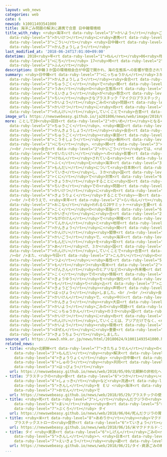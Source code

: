 ```yaml
---
layout: web_news
categories: web
cate: 6
newsid: k10011493541000
title: 海洋ごみ問題の解決に連携で合意 日中韓環境相
title_with_ruby: <ruby>海洋<rt data-ruby-level="3">かいよう</rt></ruby>ごみ<ruby>問題<rt data-ruby-level="3">もんだい</rt></ruby>の<ruby>解決<rt
  data-ruby-level="5">かいけつ</rt></ruby>に<ruby>連携<rt data-ruby-level="7">れんけい</rt></ruby>で<ruby>合意<rt
  data-ruby-level="3">ごうい</rt></ruby> <ruby>日中韓<rt data-ruby-level="7">にっちゅうかん</rt></ruby><ruby>環境相<rt
  data-ruby-level="7">かんきょうしょう</rt></ruby>
last_modified_at: '2018-06-24T17:01:00+09:00'
datetime: 2018<ruby>年<rt data-ruby-level="1">ねん</rt></ruby>06<ruby>月<rt data-ruby-level="1">がつ</rt></ruby>24<ruby>日<rt
  data-ruby-level="1">にち</rt></ruby> 17<ruby>時<rt data-ruby-level="2">じ</rt></ruby>01<ruby>分<rt
  data-ruby-level="2">ふん</rt></ruby>
description: 日中韓３か国の環境相会合が中国で開かれ、海の生態系への影響が懸念されている小さなプラスチック「マイクロプラスチック」を含む海洋ごみの問題について解決に向けて連携していくことで合意しました。
summary: <ruby>日中韓<rt data-ruby-level="7">にっちゅうかん</rt></ruby>３か<ruby>国<rt data-ruby-level="2">こく</rt></ruby>の<ruby>環境相<rt
  data-ruby-level="7">かんきょうしょう</rt></ruby><ruby>会合<rt data-ruby-level="2">かいごう</rt></ruby>が<ruby>中国<rt
  data-ruby-level="2">ちゅうごく</rt></ruby>で<ruby>開<rt data-ruby-level="3">ひら</rt></ruby>かれ、<ruby>海<rt
  data-ruby-level="2">うみ</rt></ruby>の<ruby>生態系<rt data-ruby-level="6">せいたいけい</rt></ruby>への<ruby>影響<rt
  data-ruby-level="7">えいきょう</rt></ruby>が<ruby>懸念<rt data-ruby-level="7">けねん</rt></ruby>されている<ruby>小<rt
  data-ruby-level="1">ちい</rt></ruby>さなプラスチック「マイクロプラスチック」を<ruby>含<rt data-ruby-level="7">ふく</rt></ruby>む<ruby>海洋<rt
  data-ruby-level="3">かいよう</rt></ruby>ごみの<ruby>問題<rt data-ruby-level="3">もんだい</rt></ruby>について<ruby>解決<rt
  data-ruby-level="5">かいけつ</rt></ruby>に<ruby>向<rt data-ruby-level="3">む</rt></ruby>けて<ruby>連携<rt
  data-ruby-level="7">れんけい</rt></ruby>していくことで<ruby>合意<rt data-ruby-level="3">ごうい</rt></ruby>しました。
image_url: https://newswebeasy.github.io/ja201806/news/web/image/2018/06/24/K10011493541_1806241658_1806241701_01_02.jpg
more: ことしで20<ruby>回目<rt data-ruby-level="2">かいめ</rt></ruby>となる<ruby>日本<rt data-ruby-level="1">にっぽん</rt></ruby>と<ruby>中国<rt
  data-ruby-level="2">ちゅうごく</rt></ruby>、<ruby>韓国<rt data-ruby-level="7">かんこく</rt></ruby>の<ruby>環境相<rt
  data-ruby-level="7">かんきょうしょう</rt></ruby><ruby>会合<rt data-ruby-level="2">かいごう</rt></ruby>は、<ruby>中国<rt
  data-ruby-level="2">ちゅうごく</rt></ruby><ruby>東部<rt data-ruby-level="3">とうぶ</rt></ruby>の<ruby>江蘇省<rt
  data-ruby-level="8">こうそしょう</rt></ruby><ruby>蘇州<rt data-ruby-level="8">そしゅう</rt></ruby>で24<ruby>日<rt
  data-ruby-level="1">にち</rt></ruby>、<ruby>開<rt data-ruby-level="3">ひら</rt></ruby>かれました。<br
  /><br /><ruby>会合<rt data-ruby-level="2">かいごう</rt></ruby>では、<ruby>海<rt data-ruby-level="2">うみ</rt></ruby>の<ruby>生態系<rt
  data-ruby-level="6">せいたいけい</rt></ruby>への<ruby>影響<rt data-ruby-level="7">えいきょう</rt></ruby>が<ruby>懸念<rt
  data-ruby-level="7">けねん</rt></ruby>されている<ruby>小<rt data-ruby-level="1">ちい</rt></ruby>さなプラスチック「マイクロプラスチック」を<ruby>含<rt
  data-ruby-level="7">ふく</rt></ruby>む<ruby>海洋<rt data-ruby-level="3">かいよう</rt></ruby>ごみの<ruby>問題<rt
  data-ruby-level="3">もんだい</rt></ruby>について<ruby>日本側<rt data-ruby-level="4">にほんがわ</rt></ruby>が<ruby>提起<rt
  data-ruby-level="5">ていき</rt></ruby>し、３か<ruby>国<rt data-ruby-level="2">こく</rt></ruby>がそれぞれの<ruby>国<rt
  data-ruby-level="2">くに</rt></ruby>で<ruby>対策<rt data-ruby-level="6">たいさく</rt></ruby>を<ruby>強化<rt
  data-ruby-level="3">きょうか</rt></ruby>することに<ruby>加<rt data-ruby-level="4">くわ</rt></ruby>え、アジア<ruby>地域<rt
  data-ruby-level="6">ちいき</rt></ruby>での<ruby>問題<rt data-ruby-level="3">もんだい</rt></ruby><ruby>解決<rt
  data-ruby-level="5">かいけつ</rt></ruby>に<ruby>向<rt data-ruby-level="3">む</rt></ruby>けて<ruby>協力<rt
  data-ruby-level="4">きょうりょく</rt></ruby>することで<ruby>一致<rt data-ruby-level="7">いっち</rt></ruby>しました。<br
  /><br />そのうえで、<ruby>来年<rt data-ruby-level="2">らいねん</rt></ruby>、<ruby>日本<rt data-ruby-level="1">にっぽん</rt></ruby>で<ruby>行<rt
  data-ruby-level="2">おこな</rt></ruby>われるＧ20サミット＝<ruby>主要<rt data-ruby-level="4">しゅよう</rt></ruby>20か<ruby>国<rt
  data-ruby-level="2">こく</rt></ruby>の<ruby>首脳<rt data-ruby-level="6">しゅのう</rt></ruby><ruby>会議<rt
  data-ruby-level="4">かいぎ</rt></ruby>に<ruby>合<rt data-ruby-level="2">あ</rt></ruby>わせて<ruby>長野県<rt
  data-ruby-level="3">ながのけん</rt></ruby>で<ruby>開催<rt data-ruby-level="7">かいさい</rt></ruby>されるエネルギー<ruby>転換<rt
  data-ruby-level="7">てんかん</rt></ruby>と<ruby>地球<rt data-ruby-level="3">ちきゅう</rt></ruby><ruby>環境<rt
  data-ruby-level="7">かんきょう</rt></ruby>に<ruby>関<rt data-ruby-level="4">かん</rt></ruby>する<ruby>関係<rt
  data-ruby-level="4">かんけい</rt></ruby><ruby>閣僚<rt data-ruby-level="7">かくりょう</rt></ruby><ruby>会合<rt
  data-ruby-level="2">かいごう</rt></ruby>で、<ruby>海洋<rt data-ruby-level="3">かいよう</rt></ruby>ごみの<ruby>問題<rt
  data-ruby-level="3">もんだい</rt></ruby>を<ruby>取<rt data-ruby-level="3">と</rt></ruby>り<ruby>上<rt
  data-ruby-level="3">あ</rt></ruby>げ、３か<ruby>国<rt data-ruby-level="2">こく</rt></ruby>で<ruby>連携<rt
  data-ruby-level="7">れんけい</rt></ruby>していくことで<ruby>合意<rt data-ruby-level="3">ごうい</rt></ruby>しました。<br
  /><br />また、<ruby>今回<rt data-ruby-level="2">こんかい</rt></ruby>の<ruby>会合<rt data-ruby-level="2">かいごう</rt></ruby>では、<ruby>強<rt
  data-ruby-level="2">つよ</rt></ruby>い<ruby>毒性<rt data-ruby-level="5">どくせい</rt></ruby>を<ruby>持<rt
  data-ruby-level="3">も</rt></ruby>つ<ruby>南米<rt data-ruby-level="2">なんべい</rt></ruby><ruby>原産<rt
  data-ruby-level="4">げんさん</rt></ruby>のヒアリなどの<ruby>外来種<rt data-ruby-level="4">がいらいしゅ</rt></ruby>について３か<ruby>国<rt
  data-ruby-level="2">こく</rt></ruby>での<ruby>情報<rt data-ruby-level="5">じょうほう</rt></ruby><ruby>共有<rt
  data-ruby-level="4">きょうゆう</rt></ruby>を<ruby>強化<rt data-ruby-level="3">きょうか</rt></ruby>することなどを<ruby>盛<rt
  data-ruby-level="7">も</rt></ruby>り<ruby>込<rt data-ruby-level="7">こ</rt></ruby>んだ<ruby>共同<rt
  data-ruby-level="4">きょうどう</rt></ruby><ruby>声明<rt data-ruby-level="2">せいめい</rt></ruby>を<ruby>発表<rt
  data-ruby-level="3">はっぴょう</rt></ruby>しました。<br /><br /><ruby>会合<rt data-ruby-level="2">かいごう</rt></ruby>のあとの<ruby>会見<rt
  data-ruby-level="2">かいけん</rt></ruby>で、<ruby>中川<rt data-ruby-level="1">なかがわ</rt></ruby><ruby>環境<rt
  data-ruby-level="7">かんきょう</rt></ruby><ruby>大臣<rt data-ruby-level="4">だいじん</rt></ruby>は「<ruby>海洋<rt
  data-ruby-level="3">かいよう</rt></ruby>ごみの<ruby>問題<rt data-ruby-level="3">もんだい</rt></ruby>について<ruby>日中韓<rt
  data-ruby-level="7">にっちゅうかん</rt></ruby>の３か<ruby>国<rt data-ruby-level="2">こく</rt></ruby>が<ruby>解決<rt
  data-ruby-level="5">かいけつ</rt></ruby>に<ruby>向<rt data-ruby-level="3">む</rt></ruby>けて<ruby>連携<rt
  data-ruby-level="7">れんけい</rt></ruby>していくことは、アジアだけでなく、<ruby>世界<rt data-ruby-level="3">せかい</rt></ruby>の<ruby>海洋<rt
  data-ruby-level="3">かいよう</rt></ruby><ruby>環境<rt data-ruby-level="7">かんきょう</rt></ruby>の<ruby>保全<rt
  data-ruby-level="5">ほぜん</rt></ruby>に<ruby>重要<rt data-ruby-level="4">じゅうよう</rt></ruby>なことだ」と<ruby>強調<rt
  data-ruby-level="3">きょうちょう</rt></ruby>しました。
source_url: https://www3.nhk.or.jp/news/html/20180624/k10011493541000.html
related_news:
- title: <ruby>北朝鮮<rt data-ruby-level="7">きたちょうせん</rt></ruby>の<ruby>非核化<rt data-ruby-level="7">ひかくか</rt></ruby>へ<ruby>問題<rt
    data-ruby-level="3">もんだい</rt></ruby><ruby>解決<rt data-ruby-level="5">かいけつ</rt></ruby>に<ruby>協力<rt
    data-ruby-level="4">きょうりょく</rt></ruby> <ruby>日中韓<rt data-ruby-level="7">にっちゅうかん</rt></ruby><ruby>首脳<rt
    data-ruby-level="6">しゅのう</rt></ruby><ruby>共同<rt data-ruby-level="4">きょうどう</rt></ruby><ruby>発表<rt
    data-ruby-level="3">はっぴょう</rt></ruby>
  url: https://newswebeasy.github.io/news/web/2018/05/09/北朝鮮の非核化へ問題解決に協力-日中韓首脳共同発表
- title: プラスチックの<ruby>使<rt data-ruby-level="6">つか</rt></ruby>い<ruby>捨<rt data-ruby-level="6">す</rt></ruby>て<ruby>食器<rt
    data-ruby-level="4">しょっき</rt></ruby>など<ruby>流通<rt data-ruby-level="3">りゅうつう</rt></ruby><ruby>禁止<rt
    data-ruby-level="5">きんし</rt></ruby>を ＥＵ <ruby>海洋<rt data-ruby-level="3">かいよう</rt></ruby><ruby>汚染<rt
    data-ruby-level="7">おせん</rt></ruby>で
  url: https://newswebeasy.github.io/news/web/2018/05/29/プラスチックの使い捨て食器など流通禁止を-EU-海洋汚染で
- title: <ruby>死<rt data-ruby-level="3">し</rt></ruby>んだクジラの<ruby>胃<rt data-ruby-level="4">い</rt></ruby>から80<ruby>枚<rt
    data-ruby-level="6">まい</rt></ruby><ruby>余<rt data-ruby-level="5">よ</rt></ruby>のプラスチック<ruby>袋<rt
    data-ruby-level="7">ぶくろ</rt></ruby> タイ
  url: https://newswebeasy.github.io/news/web/2018/06/04/死んだクジラの胃から80枚余のプラスチック袋-タイ
- title: <ruby>米<rt data-ruby-level="8">あめりか</rt></ruby><ruby>マクドナルド<rt data-ruby-level="8">まくどなるど</rt></ruby>
    プラスチックストローの<ruby>提供<rt data-ruby-level="6">ていきょう</rt></ruby>やめる<ruby>計画<rt data-ruby-level="2">けいかく</rt></ruby>
  url: https://newswebeasy.github.io/news/web/2018/06/16/米マクドナルド-プラスチックストローの提供やめる計画
- title: タイ <ruby>資源<rt data-ruby-level="6">しげん</rt></ruby>ごみの<ruby>輸入<rt data-ruby-level="5">ゆにゅう</rt></ruby><ruby>禁止<rt
    data-ruby-level="5">きんし</rt></ruby>へ <ruby>日本<rt data-ruby-level="1">にっぽん</rt></ruby>への<ruby>影響<rt
    data-ruby-level="7">えいきょう</rt></ruby><ruby>避<rt data-ruby-level="7">さ</rt></ruby>けられず
  url: https://newswebeasy.github.io/news/web/2018/06/21/タイ-資源ごみの輸入禁止へ-日本への影響避けられず
...
```

